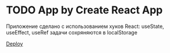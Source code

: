 # TODO App by Create React App

Приложение сделано c использованием хуков React: useState, useEffect, useRef
задачи сохряняются в localStorage

[Deploy](https://alexa5etrova.github.io/todo/)
